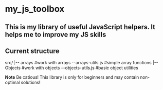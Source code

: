# my_js_toolbox
## This is my library of useful JavaScript helpers. It helps me to improve my JS skills
## Current structure
src/
|-- arrays  #work with arrays
  --arrays-utils.js #simple array functions
|-- Objects #work with objects
  --objects-utils.js #basic object utilities

**Note** Be catious! This library is only for beginners and may contain non-optimal solutions!

